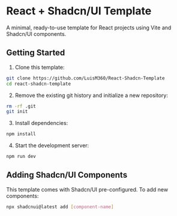 # React + Shadcn/UI Template

A minimal, ready-to-use template for React projects using Vite and Shadcn/UI components.

## Getting Started

1. Clone this template:

```bash
git clone https://github.com/LuisM360/React-Shadcn-Template
cd react-shadcn-template
```

2. Remove the existing git history and initialize a new repository:

```bash
rm -rf .git
git init
```

3. Install dependencies:

```bash
npm install
```

4. Start the development server:

```bash
npm run dev
```

## Adding Shadcn/UI Components

This template comes with Shadcn/UI pre-configured. To add new components:

```bash
npx shadcnui@latest add [component-name]
```
